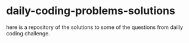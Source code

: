 # daily-coding-problems-solutions
here is a repository of the solutions to some of the questions from dailly coding challenge.
